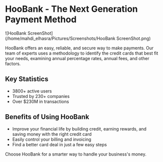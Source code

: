 
# HooBank - The Next Generation Payment Method



![HooBank ScreenShot](/home/mahdi_elhasra/Pictures/Screenshots/HooBank ScreenShot.png)

HooBank offers an easy, reliable, and secure way to make payments. Our team of experts uses a methodology to identify the credit cards that best fit your needs, examining annual percentage rates, annual fees, and other factors.

## Key Statistics

-   3800+ active users
-   Trusted by 230+ companies
-   Over $230M in transactions

## Benefits of Using HooBank

-   Improve your financial life by building credit, earning rewards, and saving money with the right credit card
-   Easily control your billing and invoicing
-   Find a better card deal in just a few easy steps

Choose HooBank for a smarter way to handle your business's money.
